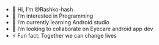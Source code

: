 - 👋 Hi, I’m @Rashko-hash
- 👀 I’m interested in Programming
- 🌱 I’m currently learning Android studio
- 💞️ I’m looking to collaborate on Eyecare android app dev
- ⚡ Fun fact: Together we can change lives

<!---
Rashko-hash/Rashko-hash is a ✨ special ✨ repository because its `README.md` (this file) appears on your GitHub profile.
You can click the Preview link to take a look at your changes.
--->
